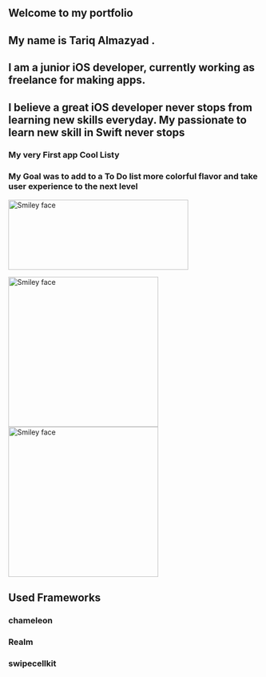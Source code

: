   ## Welcome to my portfolio

## My name is Tariq Almazyad . 
## I am a junior iOS developer, currently working as freelance for making apps. 
## I believe a great iOS developer never stops from learning new skills everyday. My passionate to learn new skill in Swift never stops





### My very First app **Cool Listy**

### My Goal was to add to a To Do list more colorful flavor and take user experience to the next level
 <a href="https://apps.apple.com/us/app/cool-listy/id1495567728?ls=1">
<img src="https://user-images.githubusercontent.com/34104180/72784308-835b1700-3bf6-11ea-9de3-96ef3b5ddb61.png" alt="Smiley face" height="140" width="360">
</a>
 
<p>
<img src="https://user-images.githubusercontent.com/34104180/72783093-8dc7e180-3bf3-11ea-8269-11fe7acec819.png" alt="Smiley face" height="300" width="300">

<img src="https://user-images.githubusercontent.com/34104180/72783141-b5b74500-3bf3-11ea-9411-6da868bbed6b.png" alt="Smiley face" height="300" width="300">
</p>




## Used Frameworks 
### chameleon  
### Realm
### swipecellkit




